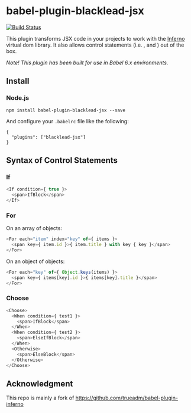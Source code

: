 # babel-plugin-blacklead-jsx

[![Build Status](https://travis-ci.org/crysalead-js/babel-plugin-blacklead-jsx.svg?branch=master)](https://travis-ci.org/crysalead-js/babel-plugin-blacklead-jsx)

This plugin transforms JSX code in your projects to work with the [Inferno](https://github.com/trueadm/inferno) virtual dom library. It also allows control statements (i.e. <if>, <for> and <choose>) out of the box.

*Note! This plugin has been built for use in Babel 6.x environments.*

## Install

### Node.js

```
npm install babel-plugin-blacklead-jsx --save
```

And configure your `.babelrc` file like the following:

```
{
  "plugins": ["blacklead-jsx"]
}
```

## Syntax of Control Statements

### If

```javascript
<If condition={ true }>
  <span>IfBlock</span>
</If>
```

### For

On an array of objects:
```javascript
<For each="item" index="key" of={ items }>
  <span key={ item.id }>{ item.title } with key { key }</span>
</For>
```

On an object of objects:
```javascript
<For each="key" of={ Object.keys(items) }>
  <span key={ items[key].id }>{ items[key].title }</span>
</For>
```

### Choose

```javascript
<Choose>
  <When condition={ test1 }>
    <span>IfBlock</span>
  </When>
  <When condition={ test2 }>
    <span>ElseIfBlock</span>
  </When>
  <Otherwise>
    <span>ElseBlock</span>
  </Otherwise>
</Choose>
```

## Acknowledgment

This repo is mainly a fork of https://github.com/trueadm/babel-plugin-inferno
